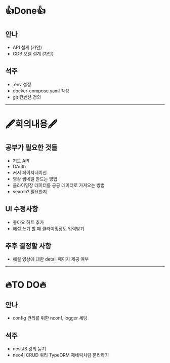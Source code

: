 # 👍Done👍
## 안나
- API 설계 (가안)
- GDB 모델 설계 (가안)

## 석주
- .env 설정
- docker-compose.yaml 작성
- git 컨벤션 정의
---

# 🖋️회의내용🖋️

## 공부가 필요한 것들
- 지도 API
- OAuth
- 커서 페이지네이션
- 영상 썸네일 만드는 방법
- 클라이밍장 데이터를 공공 데이터로 가져오는 방법
- search? 필요한지

## UI 수정사항
- 좋아요 하트 추가
- 해설 쓰기 할 때 클라이밍장도 입력받기

## 추후 결정할 사항
- 해설 영상에 대한 detail 페이지 제공 여부


---
# 🔥TO DO🔥
## 안나
- config 관리를 위한 nconf, logger 세팅

## 석주
- nestJS 강의 듣기
- neo4j CRUD 쿼리 TypeORM 제네릭처럼 분리하기
